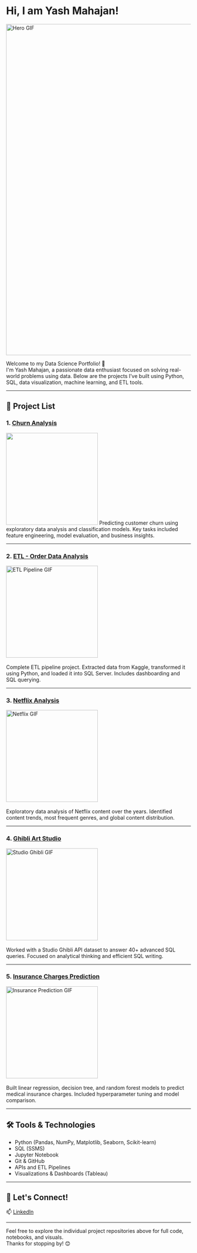 # Hi, I am Yash Mahajan! 

<img src="https://media.giphy.com/media/xT9IgG50Fb7Mi0prBC/giphy.gif" width="900" alt="Hero GIF"/>

Welcome to my Data Science Portfolio! 🚀  
I'm Yash Mahajan, a passionate data enthusiast focused on solving real-world problems using data. Below are the projects I’ve built using Python, SQL, data visualization, machine learning, and ETL tools.

---

## 📂 Project List

### 1. [Churn Analysis](https://github.com/mahajanyash42/Churn-Analysis)  
<img src="https://media.giphy.com/media/RbDKaczqWovIugyJmW/giphy.gif" width="250"/> 
Predicting customer churn using exploratory data analysis and classification models. Key tasks included feature engineering, model evaluation, and business insights.

---

### 2. [ETL - Order Data Analysis](https://github.com/mahajanyash42/ETL--Order-Analysis)  
<img src="https://media.giphy.com/media/v1.Y2lkPTc5MGI3NjExcWt6czZuczZubm8xMTA2dzgyczM4OWQ5b2NkZ2YzODMyMHMxc3RpdiZlcD12MV9naWZzX3NlYXJjaCZjdD1n/KTjDNO6mqo1GZ3lNdf/giphy.gif" width="250" alt="ETL Pipeline GIF"/><br>  
Complete ETL pipeline project. Extracted data from Kaggle, transformed it using Python, and loaded it into SQL Server. Includes dashboarding and SQL querying.

---

### 3. [Netflix Analysis](https://github.com/mahajanyash42/Netflix-Analysis)  
<img src="https://media.giphy.com/media/v1.Y2lkPTc5MGI3NjExaG13b2YyMGx5YXM1MmhnYjN4dHRpZjJ3NWFuOWdjY3hzMW1mbWh0biZlcD12MV9naWZzX3NlYXJjaCZjdD1n/KZe02gpoAj4yVjxKQt/giphy.gif" width="250" alt="Netflix GIF"/><br>  
Exploratory data analysis of Netflix content over the years. Identified content trends, most frequent genres, and global content distribution.

---

### 4. [Ghibli Art Studio](https://github.com/mahajanyash42/Ghibli-Art-Analysiss)  
<img src="https://media.giphy.com/media/v1.Y2lkPTc5MGI3NjExY3MxcHlubWp1ODZ4Zjd0MDZnOW12OG45dHY2d2JocjhwMDlqaDBvNCZlcD12MV9naWZzX3NlYXJjaCZjdD1n/F99PZtJC8Hxm0/giphy.gif" width="250" alt="Studio Ghibli GIF"/><br>  
Worked with a Studio Ghibli API dataset to answer 40+ advanced SQL queries. Focused on analytical thinking and efficient SQL writing.

---

### 5. [Insurance Charges Prediction](https://github.com/mahajanyash42/Medical-Insurance-Charges-Prediction)  
<img src="https://media.giphy.com/media/v1.Y2lkPTc5MGI3NjExeGt2OXQ0YWtxdnplaTJyZTljbGRuZjNxaXg5YzBmYjZteXNhdTdmYSZlcD12MV9naWZzX3NlYXJjaCZjdD1n/3o7TKuFYevgE2b6Mx2/giphy.gif" width="250" alt="Insurance Prediction GIF"/><br>  
Built linear regression, decision tree, and random forest models to predict medical insurance charges. Included hyperparameter tuning and model comparison.

---

## 🛠️ Tools & Technologies

- Python (Pandas, NumPy, Matplotlib, Seaborn, Scikit-learn)  
- SQL (SSMS)  
- Jupyter Notebook  
- Git & GitHub  
- APIs and ETL Pipelines  
- Visualizations & Dashboards (Tableau)

---

## 🔗 Let's Connect!

📫 [LinkedIn](https://www.linkedin.com/in/yashhmahajan/)

---

Feel free to explore the individual project repositories above for full code, notebooks, and visuals.  
Thanks for stopping by! 😊
